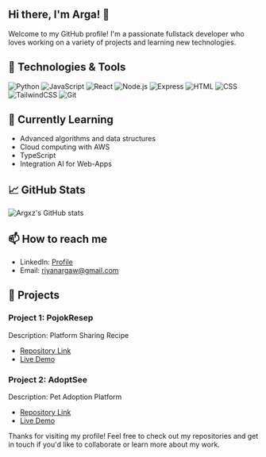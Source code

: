 
## Hi there, I'm Arga! 👋

Welcome to my GitHub profile! I'm a passionate fullstack developer who loves working on a variety of projects and learning new technologies.

## 🔧 Technologies & Tools

![Python](https://img.shields.io/badge/-Python-333333?style=flat&logo=python)
![JavaScript](https://img.shields.io/badge/-JavaScript-333333?style=flat&logo=javascript)
![React](https://img.shields.io/badge/-React-333333?style=flat&logo=react)
![Node.js](https://img.shields.io/badge/-Node.js-333333?style=flat&logo=node.js)
![Express](https://img.shields.io/badge/-Express-333333?style=flat&logo=express)
![HTML](https://img.shields.io/badge/-HTML-333333?style=flat&logo=html5)
![CSS](https://img.shields.io/badge/-CSS-333333?style=flat&logo=css3)
![TailwindCSS](https://img.shields.io/badge/-TailwindCSS-333333?style=flat&logo=tailwindcss)
![Git](https://img.shields.io/badge/-Git-333333?style=flat&logo=git)


## 🌱 Currently Learning

- Advanced algorithms and data structures
- Cloud computing with AWS
- TypeScript
- Integration AI for Web-Apps

## 📈 GitHub Stats

![Argxz's GitHub stats](https://github-readme-stats.vercel.app/api?username=Argxz&show_icons=true&theme=radical)

## 📫 How to reach me

- LinkedIn: [Profile](https://www.linkedin.com/in/riyanargaw/)
- Email: riyanargaw@gmail.com

## 🚀 Projects

### Project 1: PojokResep
Description: Platform Sharing Recipe
- [Repository Link](https://github.com/Argxz/PojokResep)
- [Live Demo](https://pojok-resep.vercel.app/)

### Project 2: AdoptSee
Description: Pet Adoption Platform
- [Repository Link](https://github.com/Argxz/Adoptsee)
- [Live Demo](https://adopt-see.vercel.app/)


Thanks for visiting my profile! Feel free to check out my repositories and get in touch if you'd like to collaborate or learn more about my work.
